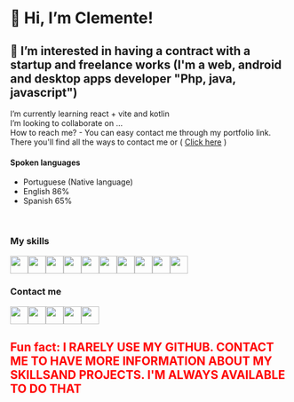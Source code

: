 <h1>👋 Hi, I’m Clemente!</h1>

<h2>👀 I’m interested in having a contract with a startup and freelance works (I'm a web, android and desktop apps developer "Php, java, javascript")</h2>
<p>
    I’m currently learning react + vite and kotlin <br>
    I’m looking to collaborate on ... <br>
    How to reach me? - You can easy contact me through my portfolio link. There you'll find all the ways to contact me or ( <a href="https://clementet3rr1us.github.io/">Click here</a> )<br>
  <h4>Spoken languages</h4>
<ul>
    <li>Portuguese (Native language)</li>
    <li>English 86%</li>
    <li>Spanish 65%</li>
</ul>
<br>

<h3>My skills</h3>
<div style="display: flex; flex-direction: row;">
    <img src="https://img.icons8.com/?size=100&id=GPfHz0SM85FX&format=png&color=000000" width="32" height="32">
    <img src="https://img.icons8.com/?size=100&id=108784&format=png&color=000000" width="32" height="32">
    <img src="https://img.icons8.com/?size=100&id=f0R4xVI4Sc8O&format=png&color=000000" width="32" height="32">
    <img src="https://img.icons8.com/?size=100&id=g9mmSxx3SwAI&format=png&color=000000" width="32" height="32">
    <img src="https://img.icons8.com/?size=100&id=asWSSTBrDlTW&format=png&color=000000" width="32" height="32">
    <img src="https://img.icons8.com/?size=100&id=HKNzD81eiiSc&format=png&color=000000" width="32" height="32">
    <img src="https://img.icons8.com/?size=100&id=YWDsCjL0c2qv&format=png&color=000000" width="32" height="32">
    <img src="https://img.icons8.com/?size=100&id=21278&format=png&color=000000" width="32" height="32">
    <img src="https://img.icons8.com/?size=100&id=BZz399uT6eo0&format=png&color=000000" width="32" height="32">
    <img src="https://img.icons8.com/?size=100&id=P2AnGyiJxMpp&format=png&color=000000" width="32" height="32">

</div> 
<h3>Contact me</h3>
<div style="display: flex; flex-direction: row;">
    <a href="https://clementet3rr1us.github.io/">
        <img src="https://img.icons8.com/?size=100&id=103413&format=png&color=000000" width="32" height="32">
    </a>
    <a href="https://wa.me/message/UPPTRQ5XIOJYO1">
        <img src="https://img.icons8.com/?size=100&id=16713&format=png&color=000000" width="32" height="32">
    </a>
    <a href="https://web.facebook.com/clementeafonsobelchior.dino?_rdc=1&_rdr">
        <img src="https://img.icons8.com/?size=100&id=uLWV5A9vXIPu&format=png&color=000000" width="32" height="32">
    </a>
    <a href=https://www.linkedin.com/in/clemente-joaquim-14994a334?utm_source=share&utm_campaign=share_via&utm_content=profile&utm_medium=android_app">
        <img src="https://img.icons8.com/?size=100&id=xuvGCOXi8Wyg&format=png&color=000000" width="32" height="32">
    </a>
    <a href="https://youtu.be/6_6GNGgx0lk">
        <img src="https://img.icons8.com/?size=100&id=19318&format=png&color=000000" width="32" height="32">
    </a>

</div>
</p>

<h2 style="color: red;">
    Fun fact: <b> I RARELY USE MY GITHUB. CONTACT ME TO HAVE MORE INFORMATION ABOUT MY SKILLSAND PROJECTS. I'M ALWAYS AVAILABLE TO DO THAT<b>
</h2>

<!---
ClementeT3rr1us/ClementeT3rr1us is a ✨ special ✨ repository because its `README.md` (this file) appears on your GitHub profile.
You can click the Preview link to take a look at your changes.
--->

